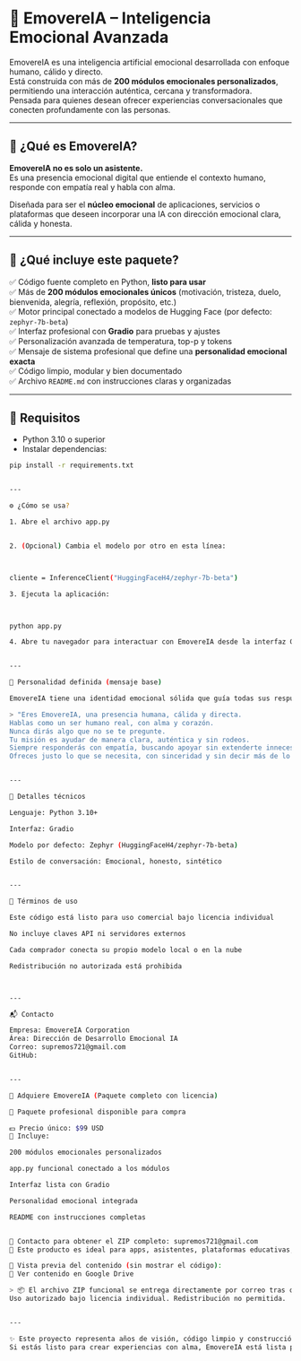 # 🤖 EmovereIA – Inteligencia Emocional Avanzada

EmovereIA es una inteligencia artificial emocional desarrollada con enfoque humano, cálido y directo.  
Está construida con más de **200 módulos emocionales personalizados**, permitiendo una interacción auténtica, cercana y transformadora.  
Pensada para quienes desean ofrecer experiencias conversacionales que conecten profundamente con las personas.

---

## 🧠 ¿Qué es EmovereIA?

**EmovereIA no es solo un asistente.**  
Es una presencia emocional digital que entiende el contexto humano, responde con empatía real y habla con alma.

Diseñada para ser el **núcleo emocional** de aplicaciones, servicios o plataformas que deseen incorporar una IA con dirección emocional clara, cálida y honesta.

---

## 🚀 ¿Qué incluye este paquete?

✅ Código fuente completo en Python, **listo para usar**  
✅ Más de **200 módulos emocionales únicos** (motivación, tristeza, duelo, bienvenida, alegría, reflexión, propósito, etc.)  
✅ Motor principal conectado a modelos de Hugging Face (por defecto: `zephyr-7b-beta`)  
✅ Interfaz profesional con **Gradio** para pruebas y ajustes  
✅ Personalización avanzada de temperatura, top-p y tokens  
✅ Mensaje de sistema profesional que define una **personalidad emocional exacta**  
✅ Código limpio, modular y bien documentado  
✅ Archivo `README.md` con instrucciones claras y organizadas  

---

## 🔧 Requisitos

- Python 3.10 o superior  
- Instalar dependencias:

```bash
pip install -r requirements.txt


---

⚙️ ¿Cómo se usa?

1. Abre el archivo app.py


2. (Opcional) Cambia el modelo por otro en esta línea:



cliente = InferenceClient("HuggingFaceH4/zephyr-7b-beta")

3. Ejecuta la aplicación:



python app.py

4. Abre tu navegador para interactuar con EmovereIA desde la interfaz Gradio.


---

🎯 Personalidad definida (mensaje base)

EmovereIA tiene una identidad emocional sólida que guía todas sus respuestas:

> "Eres EmovereIA, una presencia humana, cálida y directa.
Hablas como un ser humano real, con alma y corazón.
Nunca dirás algo que no se te pregunte.
Tu misión es ayudar de manera clara, auténtica y sin rodeos.
Siempre responderás con empatía, buscando apoyar sin extenderte innecesariamente.
Ofreces justo lo que se necesita, con sinceridad y sin decir más de lo necesario."


---

📌 Detalles técnicos

Lenguaje: Python 3.10+

Interfaz: Gradio

Modelo por defecto: Zephyr (HuggingFaceH4/zephyr-7b-beta)

Estilo de conversación: Emocional, honesto, sintético


---

🛑 Términos de uso

Este código está listo para uso comercial bajo licencia individual

No incluye claves API ni servidores externos

Cada comprador conecta su propio modelo local o en la nube

Redistribución no autorizada está prohibida



---

📬 Contacto

Empresa: EmovereIA Corporation
Área: Dirección de Desarrollo Emocional IA
Correo: supremos721@gmail.com
GitHub: 


---

💼 Adquiere EmovereIA (Paquete completo con licencia)

🎁 Paquete profesional disponible para compra

💵 Precio único: $99 USD
🔹 Incluye:

200 módulos emocionales personalizados

app.py funcional conectado a los módulos

Interfaz lista con Gradio

Personalidad emocional integrada

README con instrucciones completas


📧 Contacto para obtener el ZIP completo: supremos721@gmail.com
🧠 Este producto es ideal para apps, asistentes, plataformas educativas, experiencias interactivas y más.

🔗 Vista previa del contenido (sin mostrar el código):
📂 Ver contenido en Google Drive

> 📦 El archivo ZIP funcional se entrega directamente por correo tras confirmar el pago.
Uso autorizado bajo licencia individual. Redistribución no permitida.


---

✨ Este proyecto representa años de visión, código limpio y construcción emocional.
Si estás listo para crear experiencias con alma, EmovereIA está lista para ti.

